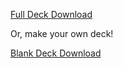 [Full Deck Download](Cards-in-printable-format-1.pdf)

Or, make your own deck!

[Blank Deck Download](Blank_Deck.pdf)
